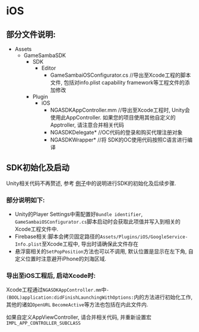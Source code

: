 # iOS

## 部分文件说明:

* Assets
  * GameSambaSDK
    * SDK
      * Editor
        * GameSambaiOSConfigurator.cs        //导出至Xcode工程的脚本文件, 包括对info.plist capability framework等工程文件的添加修改
    * Plugin
      * iOS
        * NGASDKAppController.mm    //导出至Xcode工程时, Unity会使用此AppController. 如果您的项目使用其他自定义的Apptroller, 请注意合并相关代码
        * NGASDKDelegate\*         //OC代码的登录和购买代理注册对象
        * NGASDKWrapper\*          //将 SDK的OC使用代码按照C语言进行编译

## SDK初始化及启动

Unity相关代码不再赘述, 参考 [例子](https://github.com/GameSamba/SDKDocument/tree/7505a377da49971fcaa1f521d93f240c65a4c496/unity/gettingstarted/li-zi.md)中的说明进行SDK的初始化及后续步骤.

### 部分说明如下:

* Unity的Player Settings中需配置好`Bundle identifier`, `GameSambaiOSConfigurator.cs`脚本启动时会获取此项值并写入到相关的Xcode工程文件中.
* Firebase相关:脚本会拷贝固定路径的`Assets/Plugins/iOS/GoogleService-Info.plist`至Xcode工程中, 导出时请确保此文件存在
* 悬浮窗相关的`SetPopPosition`方法也可以不调用, 默认位置是显示在左下角, 自定义位置时注意避开iPhone的刘海区域.

### 导出至iOS工程后, 启动Xcode时:

Xcode工程通过`NGASDKAppController.mm`中`- (BOOL)application:didFinishLaunchingWithOptions:`内的方法进行初始化工作, 其他的诸如`OpenURL` `BecomeActive`等方法也包括在内此文件内.

如果自定义AppViewController, 请合并相关代码, 并重新设置宏`IMPL_APP_CONTROLLER_SUBCLASS`

